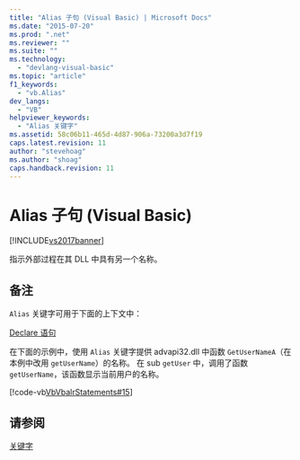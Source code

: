 ```yaml
---
title: "Alias 子句 (Visual Basic) | Microsoft Docs"
ms.date: "2015-07-20"
ms.prod: ".net"
ms.reviewer: ""
ms.suite: ""
ms.technology: 
  - "devlang-visual-basic"
ms.topic: "article"
f1_keywords: 
  - "vb.Alias"
dev_langs: 
  - "VB"
helpviewer_keywords: 
  - "Alias 关键字"
ms.assetid: 58c06b11-465d-4d87-906a-73200a3d7f19
caps.latest.revision: 11
author: "stevehoag"
ms.author: "shoag"
caps.handback.revision: 11
---
```

# Alias 子句 (Visual Basic)
[!INCLUDE[vs2017banner](../../../visual-basic/includes/vs2017banner.md)]

指示外部过程在其 DLL 中具有另一个名称。  
  
## 备注  
 `Alias` 关键字可用于下面的上下文中：  
  
 [Declare 语句](../../../visual-basic/language-reference/statements/declare-statement.md)  
  
 在下面的示例中，使用 `Alias` 关键字提供 advapi32.dll 中函数 `GetUserNameA`（在本例中改用 `getUserName`）的名称。  在 sub `getUser` 中，调用了函数 `getUserName`，该函数显示当前用户的名称。  
  
 [!code-vb[VbVbalrStatements#15](../../../visual-basic/language-reference/error-messages/codesnippet/VisualBasic/alias-clause_1.vb)]  
  
## 请参阅  
 [关键字](../../../visual-basic/language-reference/keywords/index.md)